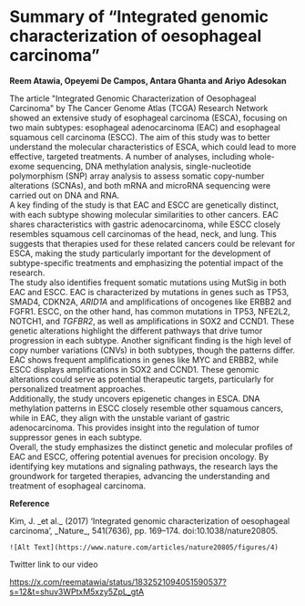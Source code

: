# **Summary of “Integrated genomic characterization of oesophageal carcinoma”**

**Reem Atawia, Opeyemi De Campos, Antara Ghanta and Ariyo Adesokan**

The article "Integrated Genomic Characterization of Oesophageal Carcinoma" by The Cancer Genome Atlas (TCGA) Research Network showed an extensive study of esophageal carcinoma (ESCA), focusing on two main subtypes: esophageal adenocarcinoma (EAC) and esophageal squamous cell carcinoma (ESCC). The aim of this study was to better understand the molecular characteristics of ESCA, which could lead to more effective, targeted treatments. A number of analyses, including whole-exome sequencing, DNA methylation analysis, single-nucleotide polymorphism (SNP) array analysis to assess somatic copy-number alterations (SCNAs), and both mRNA and microRNA sequencing were carried out on DNA and RNA.\
A key finding of the study is that EAC and ESCC are genetically distinct, with each subtype showing molecular similarities to other cancers. EAC shares characteristics with gastric adenocarcinoma, while ESCC closely resembles squamous cell carcinomas of the head, neck, and lung. This suggests that therapies used for these related cancers could be relevant for ESCA, making the study particularly important for the development of subtype-specific treatments and emphasizing the potential impact of the research.\
The study also identifies frequent somatic mutations using MutSig in both EAC and ESCC. EAC is characterized by mutations in genes such as TP53, SMAD4, CDKN2A, _ARID1A_ and amplifications of oncogenes like ERBB2 and FGFR1. ESCC, on the other hand, has common mutations in TP53, NFE2L2, NOTCH1, and _TGFBR2_, as well as amplifications in SOX2 and CCND1. These genetic alterations highlight the different pathways that drive tumor progression in each subtype. Another significant finding is the high level of copy number variations (CNVs) in both subtypes, though the patterns differ. EAC shows frequent amplifications in genes like MYC and ERBB2, while ESCC displays amplifications in SOX2 and CCND1. These genomic alterations could serve as potential therapeutic targets, particularly for personalized treatment approaches.\
Additionally, the study uncovers epigenetic changes in ESCA. DNA methylation patterns in ESCC closely resemble other squamous cancers, while in EAC, they align with the unstable variant of gastric adenocarcinoma. This provides insight into the regulation of tumor suppressor genes in each subtype.\
Overall, the study emphasizes the distinct genetic and molecular profiles of EAC and ESCC, offering potential avenues for precision oncology. By identifying key mutations and signaling pathways, the research lays the groundwork for targeted therapies, advancing the understanding and treatment of esophageal carcinoma.

**Reference**

<!--[if supportFields]><span style='font-family:"Times New Roman","serif"'><span
style='mso-element:field-begin;mso-field-lock:yes'></span>ADDIN Mendeley
Bibliography CSL_BIBLIOGRAPHY <span style='mso-element:field-separator'></span></span><![endif]-->Kim, J. _et al._ (2017) ‘Integrated genomic characterization of oesophageal carcinoma’, _Nature_, 541(7636), pp. 169–174. doi:10.1038/nature20805.

```
![Alt Text](https://www.nature.com/articles/nature20805/figures/4)
```

Twitter link to our video

<https://x.com/reematawia/status/1832521094051590537?s=12&t=shuv3WPtxM5xzy5ZpL_gtA>

 
